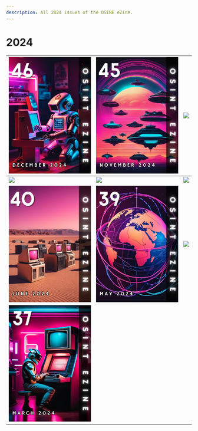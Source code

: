```yaml
---
description: All 2024 issues of the OSINE eZine.
---
```


# 2024



| [![](../../.gitbook/assets/OSINT_eZine-202412.png)](12-december-2024.md)  | [![](../../.gitbook/assets/OSINT_eZine-202411.png)](11-november-2024.md)                                    | [![](../../.gitbook/assets/OSINT_eZine-202410.png)](10-october-2024.md)                                    |
| ------------------------------------------------------------------------- | ----------------------------------------------------------------------------------------------------------- | ---------------------------------------------------------------------------------------------------------- |
| [![](../../.gitbook/assets/OSINT_eZine-202409.png)](09-september-2024.md) | [![](../../.gitbook/assets/OSINT_eZine-202408.png)](08-august-2024.md)                                      | [![](../../.gitbook/assets/OSINT_eZine-202407.png)](07-july-2024.md)                                       |
| [![](../../.gitbook/assets/OSINT_eZine-202406.png)](06-june-2024.md)      | [![](../../.gitbook/assets/OSINT_eZine-202405.png)](05-may-2024.md)                                         | [![](../../.gitbook/assets/OSINT_eZine-202404.png)](04-april-2024.md)                                      |
| [![](../../.gitbook/assets/OSINT_eZine-202403.png)](03-march-2024.md)     | [<img src="../../.gitbook/assets/OSINT_eZine-202402.png" alt="" data-size="original">](02-february-2024.md) | [<img src="../../.gitbook/assets/OSINT_eZine-202401.png" alt="" data-size="original">](01-january-2024.md) |

